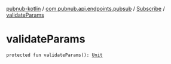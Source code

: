 [pubnub-kotlin](../../index.md) / [com.pubnub.api.endpoints.pubsub](../index.md) / [Subscribe](index.md) / [validateParams](./validate-params.md)

# validateParams

`protected fun validateParams(): `[`Unit`](https://kotlinlang.org/api/latest/jvm/stdlib/kotlin/-unit/index.html)